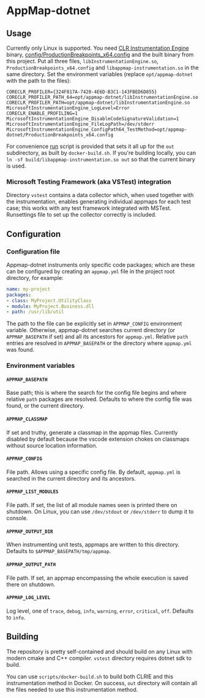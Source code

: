 # AppMap-dotnet

## Usage

Currently only Linux is supported. You need [CLR Instrumentation Engine](https://github.com/microsoft/CLRInstrumentationEngine/)
binary, [config/ProductionBreakpoints_x64.config](config/ProductionBreakpoints_x64.config) and the built binary from this project.
Put all three files, `libInstrumentationEngine.so`, `ProductionBreakpoints_x64.config` and `libappmap-instrumentation.so` in the same
directory. Set the environment variables (replace `opt/appmap-dotnet` with the path to the files):
```
CORECLR_PROFILER={324F817A-7420-4E6D-B3C1-143FBED6D855}
CORECLR_PROFILER_PATH_64=opt/appmap-dotnet/libInstrumentationEngine.so
CORECLR_PROFILER_PATH=opt/appmap-dotnet/libInstrumentationEngine.so
MicrosoftInstrumentationEngine_LogLevel=Error
CORECLR_ENABLE_PROFILING=1
MicrosoftInstrumentationEngine_DisableCodeSignatureValidation=1
MicrosoftInstrumentationEngine_FileLogPath=/dev/stderr
MicrosoftInstrumentationEngine_ConfigPath64_TestMethod=opt/appmap-dotnet/ProductionBreakpoints_x64.config
```

For convenience [run](scripts/run.sh) script is provided that sets it all up for the `out` subdirectory, as built
by `docker-build.sh`. If you're building locally, you can `ln -sf build/libappmap-instrumentation.so out`
so that the current binary is used.

### Microsoft Testing Framework (aka VSTest) integration

Directory `vstest` contains a data collector which, when used together with the instrumentation, enables
generating individual appmaps for each test case; this works with any test framework integrated with MSTest.
Runsettings file to set up the collector correctly is included.

## Configuration

### Configuration file

Appmap-dotnet instruments only specific code packages; which are these can be configured by
creating an `appmap.yml` file in the project root directory, for example:

```yaml
name: my-project
packages:
- class: MyProject.UtilityClass
- module: MyProject.Business.dll
- path: /usr/lib/util
```

The path to the file can be explicitly set in `APPMAP_CONFIG` environment variable. Otherwise, appmap-dotnet
searches current directory (or `APPMAP_BASEPATH` if set) and all its ancestors for `appmap.yml`.
Relative `path` entries are resolved in `APPMAP_BASEPATH` or the directory where `appmap.yml` was found.

### Environment variables

#### `APPMAP_BASEPATH`

Base path; this is where the search for the config file begins and where relative `path` packages are resolved.
Defaults to where the config file was found, or the current directory.

#### `APPMAP_CLASSMAP`

If set and truthy, generate a classmap in the appmap files.
Currently disabled by default because the vscode extension chokes on classmaps without source location information.

#### `APPMAP_CONFIG`

File path. Allows using a specific config file. By default, `appmap.yml` is searched in the current
directory and its ancestors.

#### `APPMAP_LIST_MODULES`

File path. If set, the list of all module names seen is printed there on shutdown.
On Linux, you can use `/dev/stdout` or `/dev/stderr` to dump it to console.

#### `APPMAP_OUTPUT_DIR`

When instrumenting unit tests, appmaps are written to this directory. Defaults to
`$APPMAP_BASEPATH/tmp/appmap`.

#### `APPMAP_OUTPUT_PATH`

File path. If set, an appmap encompassing the whole execution is saved there on shutdown.

#### `APPMAP_LOG_LEVEL`

Log level, one of `trace`, `debug`, `info`, `warning`, `error`, `critical`, `off`.
Defaults to `info`.

## Building

The repository is pretty self-contained and should build on any Linux with modern cmake and C++ compiler.
`vstest` directory requires dotnet sdk to build.

You can use `scripts/docker-build.sh` to build both CLRIE and this instrumentation method in Docker.
On success, `out` directory will contain all the files needed to use this instrumentation method.
